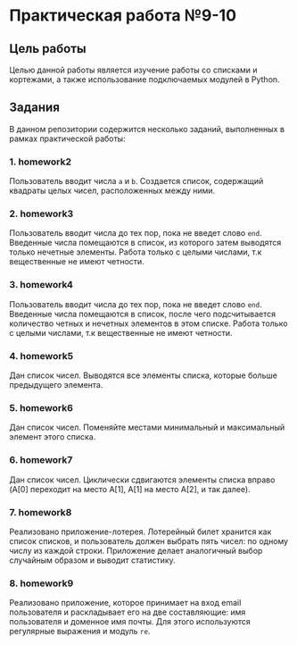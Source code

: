# Практическая работа №9-10

## Цель работы
Целью данной работы является изучение работы со списками и кортежами, а также использование подключаемых модулей в Python.

## Задания
В данном репозитории содержится несколько заданий, выполненных в рамках практической работы:

### 1. homework2
Пользователь вводит числа `a` и `b`. Создается список, содержащий квадраты целых чисел, расположенных между ними.

### 2. homework3
Пользователь вводит числа до тех пор, пока не введет слово `end`. Введенные числа помещаются в список, из которого затем выводятся только нечетные элементы. Работа только с целыми числами, т.к вещественные не имеют четности.

### 3. homework4
Пользователь вводит числа до тех пор, пока не введет слово `end`. Введенные числа помещаются в список, после чего подсчитывается количество четных и нечетных элементов в этом списке. Работа только с целыми числами, т.к вещественные не имеют четности.

### 4. homework5
Дан список чисел. Выводятся все элементы списка, которые больше предыдущего элемента.

### 5. homework6
Дан список чисел. Поменяйте местами минимальный и максимальный элемент этого списка.

### 6. homework7
Дан список чисел. Циклически сдвигаются элементы списка вправо (A[0] переходит на место A[1], A[1] на место A[2], и так далее).

### 7. homework8
Реализовано приложение-лотерея. Лотерейный билет хранится как список списков, и пользователь должен выбрать пять чисел: по одному числу из каждой строки. Приложение делает аналогичный выбор случайным образом и выводит статистику.

### 8. homework9
Реализовано приложение, которое принимает на вход email пользователя и раскладывает его на две составляющие: имя пользователя и доменное имя почты. Для этого используются регулярные выражения и модуль `re`.
